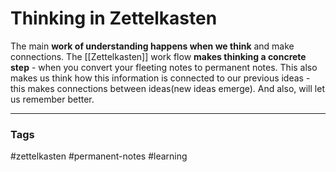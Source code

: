 # Thinking in Zettelkasten

The main **work of understanding happens when we think** and make connections. The [[Zettelkasten]] work flow **makes thinking a concrete step** - when you convert your fleeting notes to permanent notes. This also makes us think how this information is connected to our previous ideas - this makes connections between ideas(new ideas emerge). And also, will let us remember better.

---
### Tags
#zettelkasten #permanent-notes #learning
